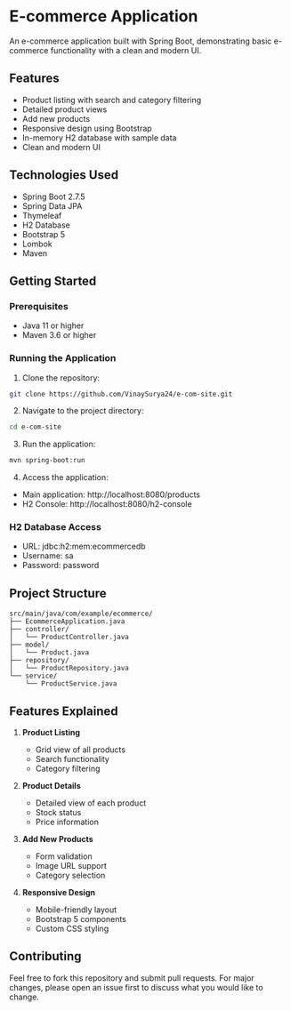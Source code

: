 # E-commerce Application

An e-commerce application built with Spring Boot, demonstrating basic e-commerce functionality with a clean and modern UI.

## Features

- Product listing with search and category filtering
- Detailed product views
- Add new products
- Responsive design using Bootstrap
- In-memory H2 database with sample data
- Clean and modern UI

## Technologies Used

- Spring Boot 2.7.5
- Spring Data JPA
- Thymeleaf
- H2 Database
- Bootstrap 5
- Lombok
- Maven

## Getting Started

### Prerequisites

- Java 11 or higher
- Maven 3.6 or higher

### Running the Application

1. Clone the repository:
```bash
git clone https://github.com/VinaySurya24/e-com-site.git
```

2. Navigate to the project directory:
```bash
cd e-com-site
```

3. Run the application:
```bash
mvn spring-boot:run
```

4. Access the application:
- Main application: http://localhost:8080/products
- H2 Console: http://localhost:8080/h2-console

### H2 Database Access

- URL: jdbc:h2:mem:ecommercedb
- Username: sa
- Password: password

## Project Structure

```
src/main/java/com/example/ecommerce/
├── EcommerceApplication.java
├── controller/
│   └── ProductController.java
├── model/
│   └── Product.java
├── repository/
│   └── ProductRepository.java
└── service/
    └── ProductService.java
```

## Features Explained

1. **Product Listing**
   - Grid view of all products
   - Search functionality
   - Category filtering

2. **Product Details**
   - Detailed view of each product
   - Stock status
   - Price information

3. **Add New Products**
   - Form validation
   - Image URL support
   - Category selection

4. **Responsive Design**
   - Mobile-friendly layout
   - Bootstrap 5 components
   - Custom CSS styling

## Contributing

Feel free to fork this repository and submit pull requests. For major changes, please open an issue first to discuss what you would like to change.
